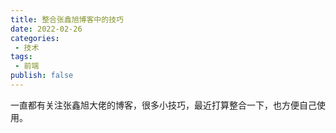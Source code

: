 ```yaml
---
title: 整合张鑫旭博客中的技巧
date: 2022-02-26
categories:
 - 技术
tags:
 - 前端
publish: false
---
```

一直都有关注张鑫旭大佬的博客，很多小技巧，最近打算整合一下，也方便自己使用。